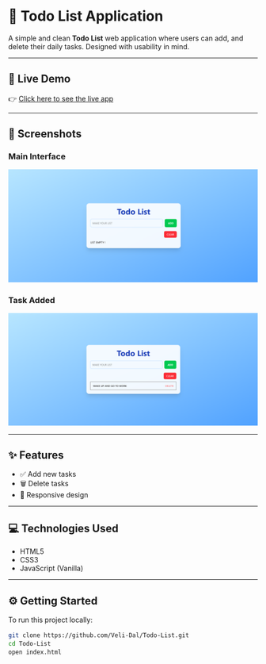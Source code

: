 # 📝 Todo List Application

A simple and clean **Todo List** web application where users can add, and delete their daily tasks. Designed with usability in mind.

---

## 🔗 Live Demo

👉 [Click here to see the live app](https://Veli-Dal.github.io/Todo-List/)

---

## 📸 Screenshots

### Main Interface

![Main Screen](TODO1.png)

### Task Added

![Task Added](TODO2.png)

---

## ✨ Features

- ✅ Add new tasks
- 🗑️ Delete tasks
- 📱 Responsive design

---

## 💻 Technologies Used

- HTML5
- CSS3
- JavaScript (Vanilla)

---

## ⚙️ Getting Started

To run this project locally:

```bash
git clone https://github.com/Veli-Dal/Todo-List.git
cd Todo-List
open index.html
